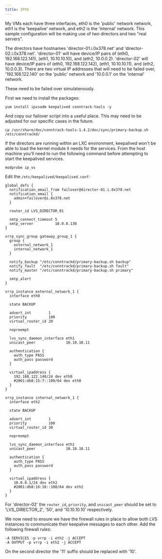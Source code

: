 ```yaml
---
title: IPVS
---
```


My VMs each have three interfaces, eth0 is the 'public' network network, eth1
is the 'keepalive' network, and eth2 is the 'internal' network. This sample
configuration will be making use of two directors and two "real servers".

The directors have hostnames 'director-01.i.0x378.net' and
'director-02.i.0x378.net'. 'director-01' will have device/IP pairs of (eth0,
192.168.122.141), (eth1, 10.10.10.10), and (eth2, 10.0.0.2). 'director-02' will
have device/IP pairs of (eth0, 192.168.122.142), (eth1, 10.10.10.11), and
(eth2, 10.0.0.3). There are two virtual IP addresses that will need to be
failed over, '192.168.122.140' on the 'public' network and '10.0.0.1'  on the
'internal' network.

These need to be failed over simulatenously.

First we need to install the packages:

```
yum install ipvsadm keepalived conntrack-tools -y
```

And copy our failover script into a useful place. This may need to be adjusted
for our specific cases in the future.

```
cp /usr/share/doc/conntrack-tools-1.4.2/doc/sync/primary-backup.sh /etc/conntrackd/
```

If the directors are running within an LXC environment, keepalived won't be
able to load the kernel module it needs for the services. From the host machine
you'll need to run the following command before attempting to start the
keepalived services.

```
modprobe ip_vs
```

Edit the `/etc/keepalived/keepalived.conf`:

```
global_defs {
  notification_email_from failover@director-01.i.0x378.net
  notification_email {
    admin+failover@i.0x378.net
  }

  router_id LVS_DIRECTOR_01

  smtp_connect_timeout 5
  smtp_server          10.0.0.130
}

vrrp_sync_group gateway_group_1 {
  group {
    external_network_1
    internal_network_1
  }

  notify_backup "/etc/conntrackd/primary-backup.sh backup"
  notify_fault  "/etc/conntrackd/primary-backup.sh fault"
  notify_master "/etc/conntrackd/primary-backup.sh primary"

  smtp_alert
}

vrrp_instance external_network_1 {
  interface eth0

  state BACKUP

  advert_int        1
  priority          100
  virtual_router_id 20

  nopreempt

  lvs_sync_daemon_interface eth1
  unicast_peer              10.10.10.11

  authentication {
    auth_type PASS
    auth_pass password
  }

  virtual_ipaddress {
    192.168.122.140/24 dev eth0
    #2001:db8:15:7::100/64 dev eth0
  }
}

vrrp_instance internal_network_1 {
  interface eth2

  state BACKUP

  advert_int        1
  priority          100
  virtual_router_id 30

  nopreempt

  lvs_sync_daemon_interface eth1
  unicast_peer              10.10.10.11

  authentication {
    auth_type PASS
    auth_pass password
  }

  virtual_ipaddress {
    10.0.0.1/24 dev eth2
    #2001:db8:16:10::100/64 dev eth2
  }
}
```

For 'director-02' the `router_id`, `priority`, and `unicast_peer` should be set
to 'LVS_DIRECTOR_2', '50', and '10.10.10.10' respectively.

We now need to ensure we have the firewall rules in place to allow both LVS
instances to communicate their keepalive messages to each other. Add the
following firewall rules:

```
-A SERVICES -p vrrp -i eth2 -j ACCEPT
-A OUTPUT -p vrrp -i eth2 -j ACCEPT
```

On the second director the '11' suffix should be replaced with '10'.


